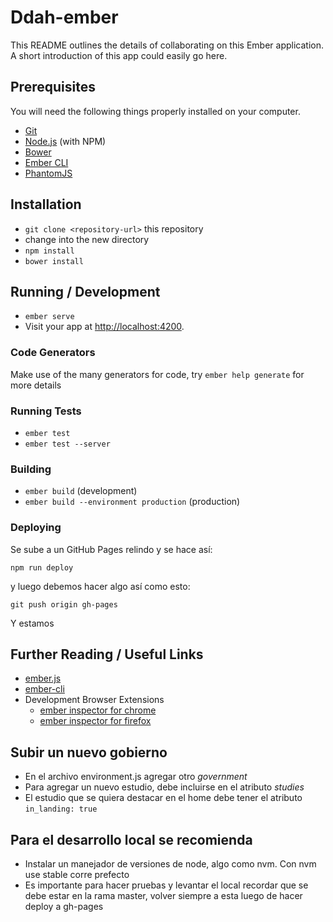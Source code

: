 # Ddah-ember

This README outlines the details of collaborating on this Ember application.
A short introduction of this app could easily go here.

## Prerequisites

You will need the following things properly installed on your computer.

* [Git](http://git-scm.com/)
* [Node.js](http://nodejs.org/) (with NPM)
* [Bower](http://bower.io/)
* [Ember CLI](http://ember-cli.com/)
* [PhantomJS](http://phantomjs.org/)

## Installation

* `git clone <repository-url>` this repository
* change into the new directory
* `npm install`
* `bower install`

## Running / Development

* `ember serve`
* Visit your app at [http://localhost:4200](http://localhost:4200).

### Code Generators

Make use of the many generators for code, try `ember help generate` for more details

### Running Tests

* `ember test`
* `ember test --server`

### Building

* `ember build` (development)
* `ember build --environment production` (production)

### Deploying

Se sube a un GitHub Pages relindo y se hace así:

```npm run deploy```

y luego debemos hacer algo así como esto:

```git push origin gh-pages```

Y estamos

## Further Reading / Useful Links

* [ember.js](http://emberjs.com/)
* [ember-cli](http://ember-cli.com/)
* Development Browser Extensions
  * [ember inspector for chrome](https://chrome.google.com/webstore/detail/ember-inspector/bmdblncegkenkacieihfhpjfppoconhi)
  * [ember inspector for firefox](https://addons.mozilla.org/en-US/firefox/addon/ember-inspector/)


## Subir un nuevo gobierno

* En el archivo environment.js agregar otro *government*
* Para agregar un nuevo estudio, debe incluirse en el atributo *studies*
* El estudio que se quiera destacar en el home debe tener el atributo `in_landing: true`

## Para el desarrollo local se recomienda

* Instalar un manejador de versiones de node, algo como nvm. Con nvm use stable corre prefecto
* Es importante para hacer pruebas y levantar el local recordar que se debe estar en la rama master, volver siempre a esta luego de hacer deploy a gh-pages
